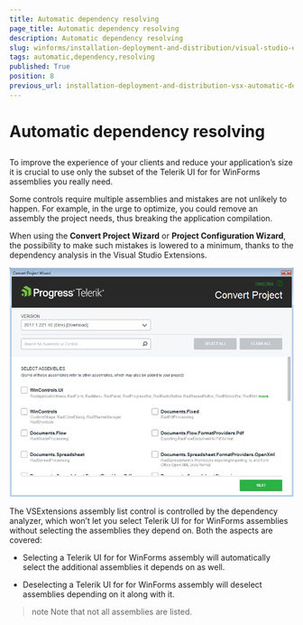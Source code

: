 ```yaml
---
title: Automatic dependency resolving
page_title: Automatic dependency resolving
description: Automatic dependency resolving
slug: winforms/installation-deployment-and-distribution/visual-studio-extensions/automatic-dependency-resolving
tags: automatic,dependency,resolving
published: True
position: 8
previous_url: installation-deployment-and-distribution-vsx-automatic-dependency-resolving
---
```


# Automatic dependency resolving

## 

To improve the experience of your clients and reduce your application’s size it is crucial to use only the subset of the Telerik UI for for WinForms assemblies you really need.

Some controls require multiple assemblies and mistakes are not unlikely to happen. For example, in the urge to optimize, you could remove an assembly the project needs, thus breaking the application compilation.

When using the __Convert Project Wizard__ or __Project Configuration Wizard__, the possibility to make such mistakes is lowered to a minimum, thanks to the dependency analysis in the Visual Studio Extensions. 

![installation-deployment-and-distribution-vsx-convert-project 001](images/installation-deployment-and-distribution-vsx-convert-project001.png)

The VSExtensions assembly list control is controlled by the dependency analyzer, which won’t let you select Telerik UI for for WinForms assemblies without selecting the assemblies they depend on. Both the aspects are covered:

* Selecting a Telerik UI for for WinForms assembly will automatically select the additional assemblies it depends on as well.

* Deselecting a Telerik UI for for WinForms assembly will deselect assemblies depending on it along with it.
            
>note Note that not all assemblies are listed.